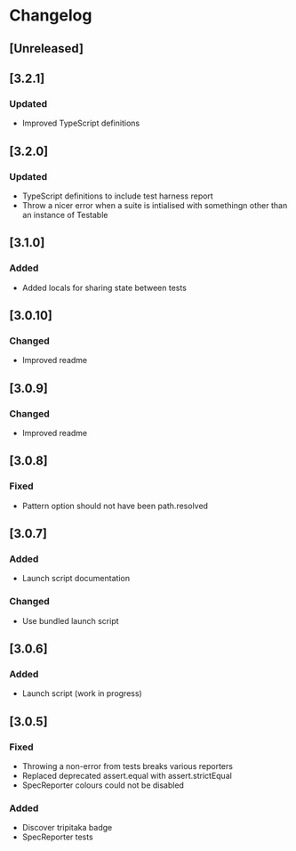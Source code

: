 # Changelog

## [Unreleased]

## [3.2.1]
### Updated
- Improved TypeScript definitions

## [3.2.0]
### Updated
- TypeScript definitions to include test harness report
- Throw a nicer error when a suite is intialised with somethingn other than an instance of Testable

## [3.1.0]
### Added
- Added locals for sharing state between tests

## [3.0.10]
### Changed
- Improved readme

## [3.0.9]
### Changed
- Improved readme

## [3.0.8]
### Fixed
- Pattern option should not have been path.resolved

## [3.0.7]
### Added
- Launch script documentation

### Changed
- Use bundled launch script

## [3.0.6]
### Added
- Launch script (work in progress)

## [3.0.5]
### Fixed
- Throwing a non-error from tests breaks various reporters
- Replaced deprecated assert.equal with assert.strictEqual
- SpecReporter colours could not be disabled

### Added
- Discover tripitaka badge
- SpecReporter tests
